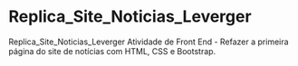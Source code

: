 # Replica_Site_Noticias_Leverger
Replica_Site_Noticias_Leverger  Atividade de Front End - Refazer a primeira página do site de notícias com HTML, CSS e Bootstrap.
